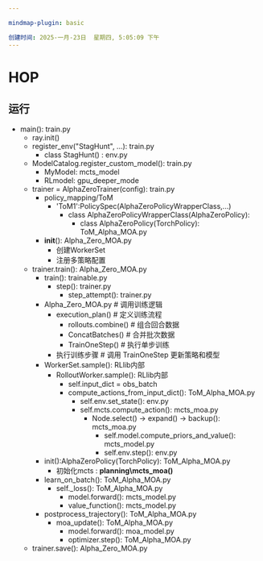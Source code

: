 ```yaml
---

mindmap-plugin: basic

创建时间: 2025-一月-23日  星期四, 5:05:09 下午
---
```


# HOP

## 运行
- main(): train.py
    - ray.init()
    - register_env("StagHunt", ...): train.py
        - class StagHunt() : env.py
    - ModelCatalog.register_custom_model(): train.py
        - MyModel: mcts_model
        - RLmodel: gpu_deeper_mode
    - trainer = AlphaZeroTrainer(config): train.py
        - policy_mapping/ToM
            - 'ToM1':PolicySpec(AlphaZeroPolicyWrapperClass,...)
                - class AlphaZeroPolicyWrapperClass(AlphaZeroPolicy):
                    - class AlphaZeroPolicy(TorchPolicy): ToM_Alpha_MOA.py
        - __init__(): Alpha_Zero_MOA.py
            - 创建WorkerSet
            - 注册多策略配置
    - trainer.train(): Alpha_Zero_MOA.py
        - train(): trainable.py
            - step(): trainer.py
                - step_attempt(): trainer.py
        - Alpha_Zero_MOA.py  # 调用训练逻辑
            - execution_plan()  # 定义训练流程
                - rollouts.combine()  # 组合回合数据
                - ConcatBatches()  # 合并批次数据
                - TrainOneStep()  # 执行单步训练
            - 执行训练步骤  # 调用 TrainOneStep 更新策略和模型
        - WorkerSet.sample(): RLlib内部
            - RolloutWorker.sample(): RLlib内部
                - self.input_dict = obs_batch
                - compute_actions_from_input_dict(): ToM_Alpha_MOA.py
                    - self.env.set_state(): env.py
                    - self.mcts.compute_action(): mcts_moa.py
                        - Node.select() → expand() → backup(): mcts_moa.py
                            - self.model.compute_priors_and_value(): mcts_model.py
                            - self.env.step(): env.py
        - init():AlphaZeroPolicy(TorchPolicy): ToM_Alpha_MOA.py
            - 初始化mcts : **planning\mcts_moa()**
        - learn_on_batch(): ToM_Alpha_MOA.py
            - self._loss(): ToM_Alpha_MOA.py
                - model.forward(): mcts_model.py
                - value_function(): mcts_model.py
        - postprocess_trajectory(): ToM_Alpha_MOA.py
            - moa_update(): ToM_Alpha_MOA.py
                - model.forward(): moa_model.py
                - optimizer.step(): ToM_Alpha_MOA.py
    - trainer.save(): Alpha_Zero_MOA.py